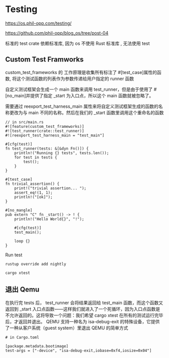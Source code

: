 # Testing

https://os.phil-opp.com/testing/

https://github.com/phil-opp/blog_os/tree/post-04

标准的 test crate 依赖标准库, 因为 os 不使用 Rust 标准库 , 无法使用 test

## Custom Test Framworks

custom_test_frameworks 的 工作原理是收集所有标注了 #[test_case]属性的函数, 将这个测试函数的列表作为参数传递给用户指定的 runner 函数

自定义测试框架会生成一个 main 函数来调用 test_runner，但是由于使用了 #[no_main]并提供了指定 \_start 为入口点，所以这个 main 函数就被忽略了。

需要通过 reexport_test_harness_main 属性来将自定义测试框架生成的函数的名称更改为与 main 不同的名称。然后在我们的 \_start 函数里调用这个重命名的函数

```
// in src/main.rs
#![feature(custom_test_frameworks)]
#![test_runner(crate::test_runner)]
#![reexport_test_harness_main = "test_main"]

#[cfg(test)]
fn test_runner(tests: &[&dyn Fn()]) {
    println!("Running {} tests", tests.len());
    for test in tests {
        test();
    }
}

#[test_case]
fn trivial_assertion() {
    print!("trivial assertion... ");
    assert_eq!(1, 1);
    println!("[ok]");
}

#[no_mangle]
pub extern "C" fn _start() -> ! {
    println!("Hello World{}", "!");

    #[cfg(test)]
    test_main();

    loop {}
}
```

Run test

```
rustup override add nightly

cargo xtest
```

## 退出 Qemu

在执行完 tests 后， test_runner 会将结果返回给 test_main 函数，而这个函数又返回到 \_start 入口点函数——这样我们就进入了一个死循环，因为入口点函数是不允许返回的。这将导致一个问题：我们希望 cargo xtest 在所有的测试运行完毕后，才返回并退出。
QEMU 支持一种名为 isa-debug-exit 的特殊设备，它提供了一种从客户系统（guest system）里退出 QEMU 的简单方式

```
# in Cargo.toml

[package.metadata.bootimage]
test-args = ["-device", "isa-debug-exit,iobase=0xf4,iosize=0x04"]
```
